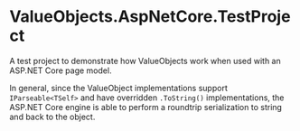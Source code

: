 # ValueObjects.AspNetCore.TestProject

A test project to demonstrate how ValueObjects work when used with an ASP.NET Core page model.

In general, since the ValueObject implementations support `IParseable<TSelf>` and have overridden `.ToString()` implementations, the ASP.NET Core engine is able to perform a roundtrip serialization to string and back to the object.
